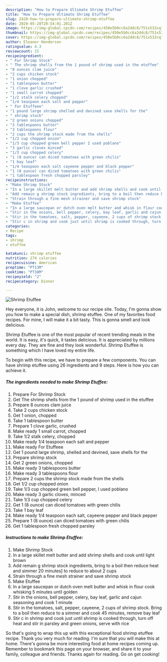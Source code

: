 ```yaml
---
description: "How to Prepare Ultimate Shrimp Etuffee"
title: "How to Prepare Ultimate Shrimp Etuffee"
slug: 2428-how-to-prepare-ultimate-shrimp-etuffee
date: 2020-05-28T20:54:01.281Z
image: https://img-global.cpcdn.com/recipes/450e5b0cc6a2ddc8/751x532cq70/shrimp-etuffee-recipe-main-photo.jpg
thumbnail: https://img-global.cpcdn.com/recipes/450e5b0cc6a2ddc8/751x532cq70/shrimp-etuffee-recipe-main-photo.jpg
cover: https://img-global.cpcdn.com/recipes/450e5b0cc6a2ddc8/751x532cq70/shrimp-etuffee-recipe-main-photo.jpg
author: Eleanor Henderson
ratingvalue: 4.3
reviewcount: 15
recipeingredient:
- " For Shrimp Stock"
- " The shrimp shells from the 1 pound of shrimp used in the etuffee"
- "8 ounces clam juice"
- "2 cups chicken stock"
- "1 onion chopped"
- "1 tablespoon butter"
- "1 clove garlic crushed"
- "1 small carrot chopped"
- "1/2 stalk celery chopped"
- "1/4 teaspoon each salt and pepper"
- " For Etuffeee"
- "1 pound large shrimp shelled and devined save shells for the"
- " shrimp stock"
- "2 green onions chopped"
- "3 tablespoons butter"
- "3 tablespoons flour"
- "2 cups the shrimp stock made from the shells"
- "1/2 cup chopped onion"
- "1/3 cup chopped green bell pepper I used poblano"
- "3 garlic cloves minced"
- "1/3 cup chopped celery"
- "1 (8 ounce) can diced tomatoes with green chilis"
- "1 bay leaf"
- "1/4 teaspoon each salt cayeene pepper and black pepper"
- "1 (8 ounce) can diced tomatoes with green chilis"
- "1 tablespoon fresh chopped parsley"
recipeinstructions:
- "Make Shrimp Stock"
- "In a large skillet melt butter and add shrimp shells and cook until light brown"
- "Add remain g shrimp stock ingredients, bring to a boil then reduce heat and simmer 20 minutes] to reduce to about 2 cups"
- "Strain through a fine mesh strainer and save shrimp stock"
- "Make Etuffee"
- "In a large saucepan or dutch oven melt butter and whisk in flour cook whisking 5 minutes until golden"
- "Stir in the onions, bell pepper, celery, bay leaf, garlic and cajun seasoning and cook 1 minute"
- "Stir in the tomatoes, salt, pepper, cayeene, 2 cups of shrimp stock. Bring to a boil then reduce to a simmer and cook 45 minutes, remove bay leaf"
- "Stir c in shrimp and cook just until shrimp is cooked through, turn off heat and stir in parsley and green onions, serve with rice"
categories:
- Recipe
tags:
- shrimp
- etuffee

katakunci: shrimp etuffee 
nutrition: 274 calories
recipecuisine: American
preptime: "PT13M"
cooktime: "PT38M"
recipeyield: "2"
recipecategory: Dinner

---
```



![Shrimp Etuffee](https://img-global.cpcdn.com/recipes/450e5b0cc6a2ddc8/751x532cq70/shrimp-etuffee-recipe-main-photo.jpg)

Hey everyone, it is John, welcome to our recipe site. Today, I'm gonna show you how to make a special dish, shrimp etuffee. One of my favorites food recipes. For mine, I will make it a bit tasty. This is gonna smell and look delicious.



Shrimp Etuffee is one of the most popular of recent trending meals in the world. It is easy, it's quick, it tastes delicious. It is appreciated by millions every day. They are fine and they look wonderful. Shrimp Etuffee is something which I have loved my entire life.


To begin with this recipe, we have to prepare a few components. You can have shrimp etuffee using 26 ingredients and 9 steps. Here is how you can achieve it.

<!--inarticleads1-->

##### The ingredients needed to make Shrimp Etuffee:

1. Prepare  For Shrimp Stock
1. Get  The shrimp shells from the 1 pound of shrimp used in the etuffee
1. Prepare 8 ounces clam juice
1. Take 2 cups chicken stock
1. Get 1 onion, chopped
1. Take 1 tablespoon butter
1. Prepare 1 clove garlic, crushed
1. Make ready 1 small carrot, chopped
1. Take 1/2 stalk celery, chopped
1. Make ready 1/4 teaspoon each salt and pepper
1. Make ready  For Etuffeee
1. Get 1 pound large shrimp, shelled and devined, save shells for the
1. Prepare  shrimp stock
1. Get 2 green onions, chopped
1. Make ready 3 tablespoons butter
1. Make ready 3 tablespoons flour
1. Prepare 2 cups the shrimp stock made from the shells
1. Get 1/2 cup chopped onion
1. Take 1/3 cup chopped green bell pepper, I used poblano
1. Make ready 3 garlic cloves, minced
1. Take 1/3 cup chopped celery
1. Get 1 (8 ounce) can diced tomatoes with green chilis
1. Take 1 bay leaf
1. Make ready 1/4 teaspoon each salt, cayeene pepper and black pepper
1. Prepare 1 (8 ounce) can diced tomatoes with green chilis
1. Get 1 tablespoon fresh chopped parsley




<!--inarticleads2-->

##### Instructions to make Shrimp Etuffee:

1. Make Shrimp Stock
1. In a large skillet melt butter and add shrimp shells and cook until light brown
1. Add remain g shrimp stock ingredients, bring to a boil then reduce heat and simmer 20 minutes] to reduce to about 2 cups
1. Strain through a fine mesh strainer and save shrimp stock
1. Make Etuffee
1. In a large saucepan or dutch oven melt butter and whisk in flour cook whisking 5 minutes until golden
1. Stir in the onions, bell pepper, celery, bay leaf, garlic and cajun seasoning and cook 1 minute
1. Stir in the tomatoes, salt, pepper, cayeene, 2 cups of shrimp stock. Bring to a boil then reduce to a simmer and cook 45 minutes, remove bay leaf
1. Stir c in shrimp and cook just until shrimp is cooked through, turn off heat and stir in parsley and green onions, serve with rice




So that's going to wrap this up with this exceptional food shrimp etuffee recipe. Thank you very much for reading. I'm sure that you will make this at home. There's gonna be more interesting food at home recipes coming up. Remember to bookmark this page on your browser, and share it to your family, colleague and friends. Thanks again for reading. Go on get cooking!
